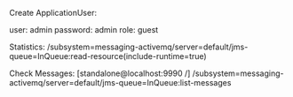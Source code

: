 Create ApplicationUser:

user: admin
password: admin
role: guest

Statistics:
/subsystem=messaging-activemq/server=default/jms-queue=InQueue:read-resource(include-runtime=true)

Check Messages:
[standalone@localhost:9990 /] /subsystem=messaging-activemq/server=default/jms-queue=InQueue:list-messages
